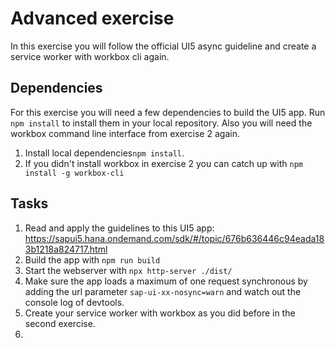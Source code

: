# Advanced exercise
In this exercise you will follow the official UI5 async guideline and create a service worker with workbox cli again.

## Dependencies
For this exercise you will need a few dependencies to build the UI5 app. Run ``npm install`` to install them in your local repository.
Also you will need the workbox command line interface from exercise 2 again.
1. Install local dependencies``npm install``.
2. If you didn't install workbox in exercise 2 you can catch up with ``npm install -g workbox-cli``

## Tasks
1. Read and apply the guidelines to this UI5 app:
https://sapui5.hana.ondemand.com/sdk/#/topic/676b636446c94eada183b1218a824717.html
2. Build the app with ``npm run build``
3. Start the webserver with ``npx http-server ./dist/``
4. Make sure the app loads a maximum of one request synchronous by adding the url parameter ``sap-ui-xx-nosync=warn`` and watch out the console log of devtools.
5. Create your service worker with workbox as you did before in the second exercise.
6. 
